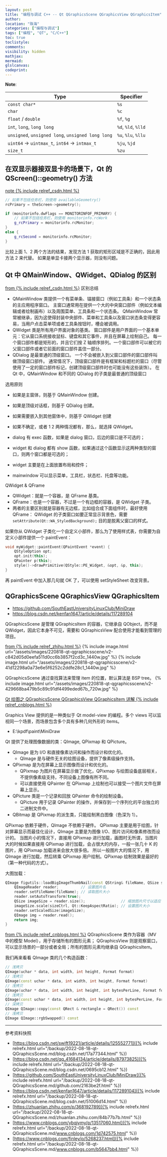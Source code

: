 ```yaml
---
layout: post
title: "编程与调试 C++ -- Qt QGraphicsScene QGraphicsView QGraphicsItem"
author:
location: "珠海"
categories: ["编程与调试"]
tags: ["编程", "QT", "C/C++"]
toc: true
toclistyle:
comments:
visibility: hidden
mathjax:
mermaid:
glslcanvas:
codeprint:
---
```


**Note**:

| Type | Specifier |
| ---- | ----- |
| `const char*` | `%s` |
| `char` | `%c` |
| `float` / `double` | `%f`, `%g` |
| `int`, `long`, `long long` | `%d`, `%ld`, `%lld` |
| `unsigned`, `unsigned long`, `unsigned long long` | `%u`, `%lu`, `%llu` |
| `uint64` -> `uintmax_t`, `int64` -> `intmax_t` | `%ju`, `%jd` |
| `size_t` | `%zu` |


## 在双显示器接双显卡的场景下，Qt 的 QScreen()::geometry() 方法

[note {% include relref_csdn.html %}](https://blog.csdn.net/swift19221/article/details/125552771)
```cpp
// 如果不包括任务栏，则使用 availableGeometry()
rcPrimary = theScreen->geometry();

if (monitorinfo.dwFlags == MONITORINFOF_PRIMARY) {
    // 如果不包括任务栏，则使用 monitorinfo.rcWork
    g_rcPrimary = monitorinfo.rcMonitor;
}
else {
    g_rcSecond = monitorinfo.rcMonitor;
}
```

比较上面 1、2 两个方法的结果，发现方法 1 获取的矩形区域是不正确的，因此用方法 2 来代替。
如果是单显卡接两个显示器，则没有问题。


## Qt 中 QMainWindow、QWidget、QDialog 的区别

[from {% include relref_csdn.html %}](https://blog.csdn.net/qq_41684134/article/details/87973825)
区别总结
* QMainWindow 类提供一个有菜单条、锚接窗口（例如工具条）和一个状态条的主应用程序窗口。
    主窗口通常用在提供一个大的中央窗口部件（例如文本编辑或者绘制画布）以及周围菜单、工具条和一个状态条。
    QMainWindow 常常被继承，因为这使得封装中央部件、菜单和工具条以及窗口状态条变得更容易，当用户点击菜单项或者工具条按钮时，槽会被调用。
* QWidget 类是所有用户界面对象的基类。 窗口部件是用户界面的一个基本单元：它从窗口系统接收鼠标、键盘和其它事件，并且在屏幕上绘制自己。
    每一个窗口部件都是矩形的，并且它们按 Z 轴顺序排列。一个窗口部件可以被它的父窗口部件或者它前面的窗口部件盖住一部分。
* QDialog 是最普通的顶级窗口。 一个不会被嵌入到父窗口部件的窗口部件叫做顶级窗口部件。
    通常情况下，顶级窗口部件是有框架和标题栏的窗口（尽管使用了一定的窗口部件标记，创建顶级窗口部件时也可能没有这些装饰）。
    在 Qt 中，QMainWindow 和不同的 QDialog 的子类是最普通的顶级窗口

选用原则
* 如果是主窗体，则基于 QMainWindow 创建。
* 如果是顶级对话框，则基于 QDialog 创建。
* 如果需要嵌入到其他窗体中，则基于 QWidget 创建
* 如果不确定，或者 1 2 两种情况都有，那么，就选择 QWidget。

* dialog 有 exec 函数，如果是 dialog 窗口，后边的窗口是不可选的；
* widget 和 dialog 都有 show 函数，如果通过这个函数显示这两种类型的窗口，则两个窗口都是可选的；
* widget 主要是在上面放置布局和控件；
* mainwindow 可以显示菜单，工具栏，状态栏、托盘等功能。

QWidget & QFrame
* QWidget：就是一个容器，是 QFrame 基类。
* QFrame：也是一个容器，不过是一个有边框的容器，是 QWidget 子类。
* 两者的主要区别就是容器有无边框，比如组合成下面组件时，最好使用 QFrame：
    QWidget 的子类窗口如要正常显示背景色，需要 `setAttribute(Qt::WA_StyledBackground);`
    目的是脱离父窗口的样式。

如果你从 QWidget 子类化一个自定义小部件，那么为了使用样式表，你需要为自定义小部件提供一个 paintEvent：
```cpp
void myWidget::paintEvent(QPaintEvent *event) {
    QStyleOption opt;
    opt.init(this);
    QPainter p(this);
    style()->drawPrimitive(QStyle::PE_Widget, &opt, &p, this);
}
```
再 paintEvent 中加入那几句就 OK 了，可以使用 setStyleSheet 改变背景。


## QGraphicsScene QGraphicsView QGraphicsItem

* <https://github.com/SouthEastUniversityLinuxClub/MiniDraw>
* <https://blog.csdn.net/kenfan1647/article/details/117289104>

QGraphicsScene 是管理 QGraphicsItem 的容器，它继承自 QObject，而不是 QWidget，因此它本身不可见，需要和 QGraphicsView 配合使用才能看到管理的项目。

[from {% include relref_zhihu.html %}](https://zhuanlan.zhihu.com/p/368192789)
{% include image.html url="/assets/images/220818-qt-qgraphicsscene/v2-c842d05d0eefa511d0cc6b3857f2cd3c_1440w.jpg" %}
{% include image.html url="/assets/images/220818-qt-qgraphicsscene/v2-41d12298a0a73e6e5f6252c2ddfe28c1_1440w.jpg" %}

QGraphicsScene 通过查找算法来管理 item 的位置，默认算法是 BSP tree。
{% include image.html url="/assets/images/220818-qt-qgraphicsscene/v2-429668ba479b5c89c91df4499eded67b_720w.jpg" %}

[Qt 绘图之 QGraphicsScene QGraphicsView QGraphicsItem 详解 {% include relref_cnblogs.html %}](https://www.cnblogs.com/ybqjymy/p/13517060.html)

Graphics View 提供的是一种类似于 Qt model-view 的编程。多个 views 可以监视同一个场景，而场景包含多个具有多种几何外形的 items。

* E:\kpdf\paint\MiniDraw

Qt 提供了处理图像数据的类：QImage, QPixmap 和 QPicture。
* QImage 是为 I/O 和直接像素访问和操作而设计和优化的。
    * QImage 是与硬件无关的绘图设备，提供了像素级操作支持。
* QPixmap 是为在屏幕上显示图像而设计和优化的。
    * QPixmap 为图片在屏幕显示做了优化，QPixmap 与绘图设备底层相关，不提供像素级支持，不同设备上图像有所不同。
    * 可以直接使用 QPainter 在 QPixmap 上绘制也可以接受一个图片文件在屏幕上显示。
* QPicture 类是一个记录和回放 QPainter 命令的绘制设备。
    * QPicture 用于记录 QPainter 的操作，并保存到一个序列化的平台独立的二进制文件中。
* QBitmap 是 QPixmap 的派生类，只能绘制黑白图像（色深为 1）。

QPixmap 依赖于硬件，QImage 不依赖于硬件。
QPixmap 主要是用于绘图，针对屏幕显示而最佳化设计，QImage 主要是为图像 I/O、图片访问和像素修改而设计的。
当图片小的情况下，直接用 QPixmap 进行加载，画图时无所谓，当图片大的时候如果直接用 QPixmap 进行加载，会占很大的内存，一般一张几十 K 的图片，用 QPixmap 加载进来会放大很多倍。
所以一般图片大的情况下，用 QImage 进行加载，然后转乘 QPixmap 用户绘制。QPixmap 绘制效果是最好的（第一种代码的方式）。

大图加载：
```cpp
QImage figutils::loadBigImageThumbNail(const QString& fileName, QSize sizeCtrl) {
    QImageReader reader;          // 设置图片名
    reader.setFileName(fileName); // 读取图片大小
    reader.setAutoTransform(true);
    QSize imageSize = reader.size();                // 缩放图片尺寸以适应
    imageSize.scale(sizeCtrl, Qt::KeepAspectRatio); // 设置图片大小
    reader.setScaledSize(imageSize);
    QImage img = reader.read();
    return img;
}
```

[from {% include relref_cnblogs.html %}](https://www.cnblogs.com/finley/p/5268237.html)
QGraphicsScene 类作为容器（MV 中的模型 Model），用于存储所有的图形元素；
QGraphicsView 则是观察窗口，可以显示场景的一部分或者全局；所有的图形元素均继承自 QGraphicsItem。

我们再来看看 QImage 类的几个构造函数：
```cpp
// 浅拷贝
QImage(uchar * data, int width, int height, Format format)
// 浅拷贝
QImage(const uchar * data, int width, int height, Format format)
// 浅拷贝
QImage(uchar * data, int width, int height, int bytesPerLine, Format format)
// 浅拷贝
QImage(const uchar * data, int width, int height, int bytesPerLine, Format format)
// 深拷贝
QImage QImage::copy(const QRect & rectangle = QRect()) const
// 浅拷贝
QImage QImage::rgbSwapped() const
```



<hr class='reviewline'/>
<p class='reviewtip'><script type='text/javascript' src='{% include relref.html url="/assets/reviewjs/blogs/2022-08-18-qt-QGraphicsScene.md.js" %}'></script></p>
<font class='ref_snapshot'>参考资料快照</font>

- [https://blog.csdn.net/swift19221/article/details/125552771]({% include relrefx.html url="/backup/2022-08-18-qt-QGraphicsScene.md/blog.csdn.net/17a77344.html" %})
- [https://blog.csdn.net/qq_41684134/article/details/87973825]({% include relrefx.html url="/backup/2022-08-18-qt-QGraphicsScene.md/blog.csdn.net/0695cb12.html" %})
- [https://github.com/SouthEastUniversityLinuxClub/MiniDraw]({% include relrefx.html url="/backup/2022-08-18-qt-QGraphicsScene.md/github.com/2163be2f.html" %})
- [https://blog.csdn.net/kenfan1647/article/details/117289104]({% include relrefx.html url="/backup/2022-08-18-qt-QGraphicsScene.md/blog.csdn.net/51006d14.html" %})
- [https://zhuanlan.zhihu.com/p/368192789]({% include relrefx.html url="/backup/2022-08-18-qt-QGraphicsScene.md/zhuanlan.zhihu.com/84b77b7b.html" %})
- [https://www.cnblogs.com/ybqjymy/p/13517060.html]({% include relrefx.html url="/backup/2022-08-18-qt-QGraphicsScene.md/www.cnblogs.com/1d742575.html" %})
- [https://www.cnblogs.com/finley/p/5268237.html]({% include relrefx.html url="/backup/2022-08-18-qt-QGraphicsScene.md/www.cnblogs.com/b5647bb4.html" %})
